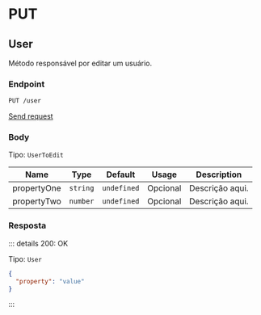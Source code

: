 # PUT

## User

Método responsável por editar um usuário.

### Endpoint

```sh
PUT /user
```

[Send request](https://hopp.sh/r/LDZC2r3Ptg8I '/user')

### Body

Tipo: `UserToEdit`

| Name        | Type     | Default     | Usage    | Description     |
| ----------- | -------- | ----------- | -------- | --------------- |
| propertyOne | `string` | `undefined` | Opcional | Descrição aqui. |
| propertyTwo | `number` | `undefined` | Opcional | Descrição aqui. |

### Resposta

::: details 200: OK

Tipo: `User`

```json
{
  "property": "value"
}
```

:::

